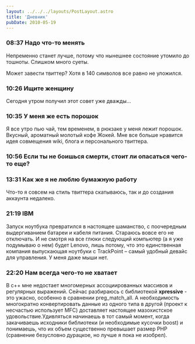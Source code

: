 ```yaml
---
layout: ../../../layouts/PostLayout.astro
title: 'Дневник'
pubDate: 2010-05-19
---
```


### 08:37 Надо что-то менять

Непременно станет лучше, потому что нынешнее состояние утомило до тошноты. Слишком много суеты.

Может завести твиттер? Хотя в 140 символов все равно не уложился.

### 10:26 Ищите женщину

Сегодня утром получил этот совет уже дважды…

### 10:35 У меня же есть порошок

Я все утро пью чай, тем временем, в рюкзаке у меня лежит порошок. Вкусный, ароматный молотый кофе Жокей. Мне все больше нравится идея совмещения wiki, блога и персонального твиттера.

### 10:56 Если ты не боишься смерти, стоит ли опасаться чего-то еще?

### 13:31 Как же я не люблю бумажную работу

Что-то я совсем на стиль твиттера скатываюсь, так и до создания аккаунта недалеко.

### 21:19 IBM

Запуск ноутбука превратился в настоящее шаманство, с поочередным выдергиванием батареи и кабеля питания. Стараюсь вовсе его не отключать. И не смотря на все глюки следующий компьютер (а я уже подумываю о нем) будет Lenovo, лишь потому, что это единственная компания выпускающая ноутбуки с TrackPoint – самый удобный девайс для управления. У меня даже мыши нет.

### 22:20 Нам всегда чего-то не хватает

В c++ мне недостает многомерных ассоциированных массивов и регулярных выражений. Сейчас разбираюсь с библиотекой **xpressive** - это ужасно, особенно в сравнении preg_match_all. А необходимость многократно конвертировать данные из одного типа в другой (проект к несчастью использует MFC) доставляет настоящее мазохистское удовольствие.Удивляться начинаешь в тот самый момент, когда закачиваешь исходники библиотеки (и необходимые кусочки boost) и понимаешь, что их объем существенно превышает размер PHP (сравнение безусловно дурацкое, но лучше я пока не изобрел).
